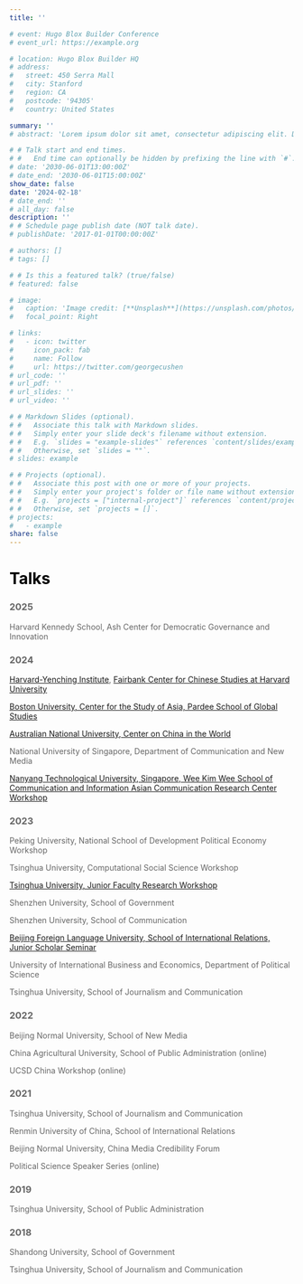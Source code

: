 ```yaml
---
title: ''

# event: Hugo Blox Builder Conference
# event_url: https://example.org

# location: Hugo Blox Builder HQ
# address:
#   street: 450 Serra Mall
#   city: Stanford
#   region: CA
#   postcode: '94305'
#   country: United States

summary: ''
# abstract: 'Lorem ipsum dolor sit amet, consectetur adipiscing elit. Duis posuere tellusac convallis placerat. Proin tincidunt magna sed ex sollicitudin condimentum. Sed ac faucibus dolor, scelerisque sollicitudin nisi. Cras purus urna, suscipit quis sapien eu, pulvinar tempor diam.'

# # Talk start and end times.
# #   End time can optionally be hidden by prefixing the line with `#`.
# date: '2030-06-01T13:00:00Z'
# date_end: '2030-06-01T15:00:00Z'
show_date: false
date: '2024-02-18'
# date_end: ''
# all_day: false
description: ''
# # Schedule page publish date (NOT talk date).
# publishDate: '2017-01-01T00:00:00Z'

# authors: []
# tags: []

# # Is this a featured talk? (true/false)
# featured: false

# image:
#   caption: 'Image credit: [**Unsplash**](https://unsplash.com/photos/bzdhc5b3Bxs)'
#   focal_point: Right

# links:
#   - icon: twitter
#     icon_pack: fab
#     name: Follow
#     url: https://twitter.com/georgecushen
# url_code: ''
# url_pdf: ''
# url_slides: ''
# url_video: ''

# # Markdown Slides (optional).
# #   Associate this talk with Markdown slides.
# #   Simply enter your slide deck's filename without extension.
# #   E.g. `slides = "example-slides"` references `content/slides/example-slides.md`.
# #   Otherwise, set `slides = ""`.
# slides: example

# # Projects (optional).
# #   Associate this post with one or more of your projects.
# #   Simply enter your project's folder or file name without extension.
# #   E.g. `projects = ["internal-project"]` references `content/project/deep-learning/index.md`.
# #   Otherwise, set `projects = []`.
# projects:
#   - example
share: false
---
```

<style>
/* 修改 body 的文字颜色为 #666666 (深灰) */
body {
    color: #666666 !important;
}
</style>

# <span style="color:black;">**Talks**</span>

### 2025
Harvard Kennedy School, Ash Center for Democratic Governance and Innovation

### 2024
[Harvard-Yenching Institute](https://www.harvard-yenching.org/events/kaiping-zhang-governing-china-in-the-digital-age/), [Fairbank Center for Chinese Studies at Harvard University](https://fairbank.fas.harvard.edu/events/kaiping-zhang-governing-china-in-the-digital-age-legacies-challenges-and-transformations/)

[Boston University, Center for the Study of Asia, Pardee School of Global Studies](https://www.bu.edu/asian/2024/08/01/media-politics-and-public-opinion-in-china-implications-for-international-relations/)

[Australian National University, Center on China in the World](https://www.anu.edu.au/events/chinas-window-to-the-world-how-media-platforms-communicate-about-foreign-affairs)

National University of Singapore, Department of Communication and New Media

[Nanyang Technological University, Singapore, Wee Kim Wee School of Communication and Information Asian Communication Research Center Workshop](https://wis.ntu.edu.sg/pls/webexe88/REGISTER_NTU.REGISTER?EVENT_ID=OA24011616322962)

### 2023

Peking University, National School of Development Political Economy Workshop

Tsinghua University, Computational Social Science Workshop

[Tsinghua University, Junior Faculty Research Workshop](https://www.sss.tsinghua.edu.cn/info/1223/7152.htm)

Shenzhen University, School of Government

Shenzhen University, School of Communication

[Beijing Foreign Language University, School of International Relations, Junior Scholar Seminar](https://www.dps.tsinghua.edu.cn/info/1197/3003.htm)

University of International Business and Economics, Department of Political Science

Tsinghua University, School of Journalism and Communication

### 2022

Beijing Normal University, School of New Media

China Agricultural University, School of Public Administration (online)

UCSD China Workshop (online)

### 2021
Tsinghua University, School of Journalism and Communication

Renmin University of China, School of International Relations

Beijing Normal University, China Media Credibility Forum

Political Science Speaker Series (online)

### 2019
Tsinghua University, School of Public Administration

### 2018
Shandong University, School of Government

Tsinghua University, School of Journalism and Communication

<!-- {{% callout note %}}
Click on the **Slides** button above to view the built-in slides feature.
{{% /callout %}}

Slides can be added in a few ways:

- **Create** slides using Hugo Blox Builder's [_Slides_](https://docs.hugoblox.com/reference/content-types/) feature and link using `slides` parameter in the front matter of the talk file
- **Upload** an existing slide deck to `static/` and link using `url_slides` parameter in the front matter of the talk file
- **Embed** your slides (e.g. Google Slides) or presentation video on this page using [shortcodes](https://docs.hugoblox.com/reference/markdown/).

Further event details, including [page elements](https://docs.hugoblox.com/reference/markdown/) such as image galleries, can be added to the body of this page. -->
